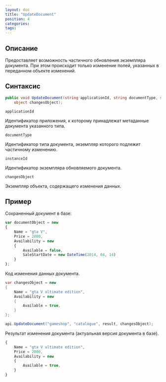 ```yaml
---
layout: doc
title: "UpdateDocument"
position: 4 
categories: 
tags:
---
```


## Описание
Предоставляет возможность частичного обновления экземпляра документа.
При этом происходит только изменение полей, указанных в переданном объекте изменений.

## Синтаксис
```csharp
public void UpdateDocument(string applicationId, string documentType, string instanceId, 
	object changesObject);
```

`applicationId` 

Идентификатор приложения, к которому принадлежат метаданные документа указанного типа.

`documentType`

Идентификатор типа документа, экземпляр которого подлежит частичному изменению.

`instanceId`

Идентификатор экземпляра обновляемого документа.

`changesObject`

Экземпляр объекта, содержащего изменения данных.

## Пример

Сохраненный документ в базе:

```js
var documentObject = new
{
	Name = "gta V",
	Price = 2000,
	Availability = new
	{
		Available = false,
		SaleStartDate = new DateTime(2014, 04, 14)
	}
};
```

Код изменения данных документа.

```csharp
var changesObject = new
{
	Name = "gta V ultimate edition",
	Availability = new
	{
		Available = true,
	}
};

api.UpdateDocument("gameshop", "catalogue", result, changesObject);
```

Результат изменения документа (актуальная версия документа в базе).

```js
{
	Name = "gta V ultimate edition",
	Price = 2000,
	Availability = new
	{
		Available = true,
	}
}
```
